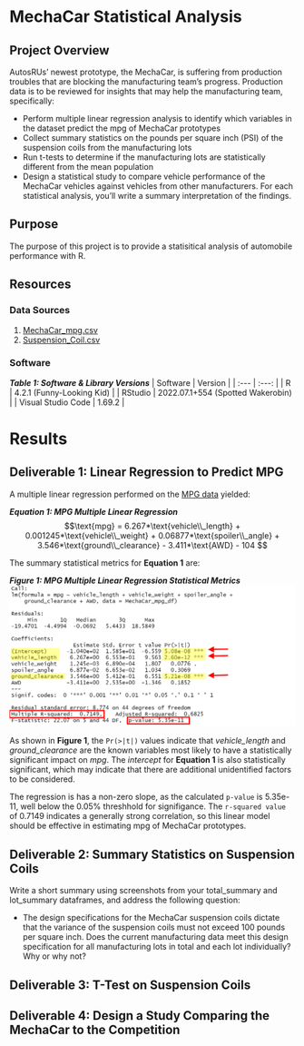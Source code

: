 # MechaCar Statistical Analysis
<!-- Automotive statistical testing using the R programming language (Rice Bootcamp) -->
## Project Overview
AutosRUs’ newest prototype, the MechaCar, is suffering from production troubles that are blocking the manufacturing team’s progress.  Production data is to be reviewed for insights that may help the manufacturing team, specifically:
- Perform multiple linear regression analysis to identify which variables in the dataset predict the mpg of MechaCar prototypes
- Collect summary statistics on the pounds per square inch (PSI) of the suspension coils from the manufacturing lots
- Run t-tests to determine if the manufacturing lots are statistically different from the mean population
- Design a statistical study to compare vehicle performance of the MechaCar vehicles against vehicles from other manufacturers. For each statistical analysis, you’ll write a summary interpretation of the findings.

## Purpose
The purpose of this project is to provide a statisitical analysis of automobile performance with R.

## Resources
### Data Sources
1. [MechaCar_mpg.csv](Resources/MechaCar_mpg.csv)
2. [Suspension_Coil.csv](Resources/Suspension_Coil.csv)

### Software
***Table 1: Software & Library Versions***
| Software | Version |
| :--- | :---: |
| R | 4.2.1 (Funny-Looking Kid) |
| RStudio | 2022.07.1+554 (Spotted Wakerobin) |
| Visual Studio Code | 1.69.2 |

<!-- RStudio 2022.07.1+554 "Spotted Wakerobin" Release (7872775ebddc40635780ca1ed238934c3345c5de, 2022-07-22) for Windows Mozilla/5.0 (Windows NT 10.0; Win64; x64) AppleWebKit/537.36 (KHTML, like Gecko) QtWebEngine/5.12.8 Chrome/69.0.3497.128 Safari/537.36 -->

# Results
## Deliverable 1: Linear Regression to Predict MPG
<!-- You will earn a perfect score for Deliverable 1 by completing all requirements below:
- The MechaCar_mpg.csv file is imported and read into a dataframe (5 pt)
- An RScript is written for a linear regression model to be performed on all six variables (10 pt)
- An RScript is written to create the statistical summary of the linear regression model with the intended p-values (10 pt)
- There is a summary that addresses all three questions (5 pt) -->
A multiple linear regression performed on the [MPG data](Resources/MechaCar_mpg.csv) yielded:

***Equation 1: MPG Multiple Linear Regression***
$$\text{mpg} = 6.267*\text{vehicle\\_length} + 0.001245*\text{vehicle\\_weight} + 0.06877*\text{spoiler\\_angle} + 3.546*\text{ground\\_clearance} - 3.411*\text{AWD} - 104 $$

The summary statistical metrics for **Equation 1** are:

***Figure 1: MPG Multiple Linear Regression Statistical Metrics***
![D1_MLR_PR.png](Resources/images/D1_MLR_PR.png)

As shown in **Figure 1**, the `Pr(>|t|)` values indicate that *vehicle_length* and *ground_clearance* are the known variables most likely to have a statistically significant impact on *mpg*.  The *intercept* for **Equation 1** is also statistically significant, which may indicate that there are additional unidentified factors to be considered.

The regression is has a non-zero slope, as the calculated `p-value` is 5.35e-11, well below the 0.05% threshhold for signifigance.   The `r-squared value` of 0.7149 indicates a generally strong correlation, so this linear model should be effective in estimating mpg of MechaCar prototypes.

## Deliverable 2: Summary Statistics on Suspension Coils
<!-- You will earn a perfect score for Deliverable 2 by completing all requirements below:
- The Suspension_Coil.csv file is imported and read into a dataframe (5 pt)
- An RScript is written to create a total summary dataframe that has the mean, median, variance, and standard deviation of the PSI for all manufacturing lots (10 pt)
- An RScript is written to create a lot summary dataframe that has the mean, median, variance, and standard deviation for each manufacturing lot (10 pt)
- There is a summary that addresses the design specification requirement for all the manufacturing lots and each lot individually (5 pt) -->
Write a short summary using screenshots from your total_summary and lot_summary dataframes, and address the following question:
- The design specifications for the MechaCar suspension coils dictate that the variance of the suspension coils must not exceed 100 pounds per square inch. Does the current manufacturing data meet this design specification for all manufacturing lots in total and each lot individually? Why or why not?

## Deliverable 3: T-Test on Suspension Coils
<!-- You will earn a perfect score for Deliverable 3 by completing all requirements below:
- An RScript is written for t-test that compares all manufacturing lots against mean PSI of the population (5 pt)
- An RScript is written for three t-tests that compare each manufacturing lot against mean PSI of the population (10 pt)
- There is a summary of the t-test results across all manufacturing lots and for each lot (5 pt) -->

## Deliverable 4: Design a Study Comparing the MechaCar to the Competition
<!-- The statistical study design has the following:
- A metric to be tested is mentioned (5 pt)
- A null hypothesis or an alternative hypothesis is described (5 pt)
- A statistical test is described to test the hypothesis (5 pt)
- The data for the statistical test is described (5 pt) -->

